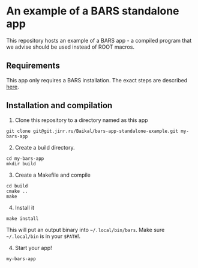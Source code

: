 # An example of a BARS standalone app

This repository hosts an example of a BARS app - a compiled program that we advise should be used instead of ROOT macros.

## Requirements

This app only requires a BARS installation. 
The exact steps are described [here](https://bars-docs.jinr.ru/install).

## Installation and compilation 

1. Clone this repository to a directory named as this app

```
git clone git@git.jinr.ru/Baikal/bars-app-standalone-example.git my-bars-app
```

2. Create a build directory.

```
cd my-bars-app
mkdir build
```

3. Create a Makefile and compile

```
cd build
cmake ..
make
```

4. Install it

```
make install
```

This will put an output binary into `~/.local/bin/bars`. Make sure `~/.local/bin` is  in your `$PATH`!.


4. Start your app!

```
my-bars-app
```
